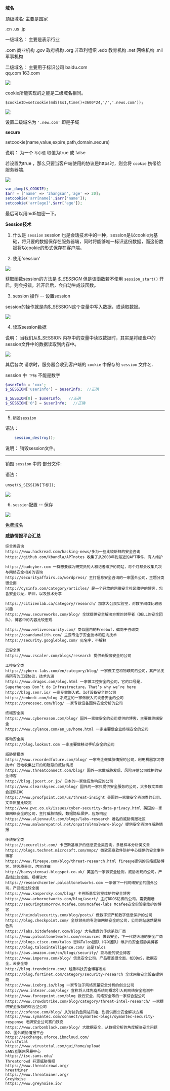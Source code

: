 **域名**

顶级域名:   主要是国家

.cn   .us   .jp

一级域名：  主要是表示行业

.com        商业机构
.gov        政府机构
.org        非盈利组织
.edo        教育机构
.net        网络机构
.mil        军事机构

二级域名：  主要用于标识公司
baidu.com   
qq.com
163.com



![](img/16.png)

cookie所能实现的之能是二级域名相同。

`$cookieID=setcookie(md5($s1,time()+3600*24,'/','.news.com'));`

![](img/17.png)

设置二级域名为 `'.new.com'` 即是子域


**secure**


setcookie(name,value,expire,path,domain.secure)

说明：  为一个 `布尔值` 取值为true 或 false 

若设置为true ，那么只要当客户端使用的协议是https时，则会将 `cookie` 携带给服务器端.

![](img/18.png)

```php
var_dump($_COOKIE);
$arr = ['name' => 'zhangsan','age' => 20];
setcookie('arr[name]',$arr['name']);
setcookie('arr[age]',$arr['age']);

```

最后可以用md5加密一下。


**Session技术**

1. 什么是 `session` 
session 也是会话技术中的一种，session是以cookie为基础，将只要的数据保存在服务器端，同时将能够唯一标识这份数据，而这份数据将以cookie的形式保存在客户端。


2. 使用'session'

![](img/19.png)


获取函数session的方法是 *$_SESSION* 但是该函数若不使用 `session_start()` 开启，则会报错，若开启后，会自动生成该函数。


3. session 操作 -- 设置session

session的操作就是向$_SESSION这个变量中写入数据，或读取数据。


![](img/20.png)


4. 读取session数据

说明：
   当我们从$_SESSION 内存中的变量中读取数据时，其实是将硬盘中的session文件中的数据读取到内存中。

![](img/22.png)


其后各次
    请求时，服务器会收到客户端的 `cookie` 中保存的 `session` 文件名.

session 中` 下标` 不能是数字

```php
$userInfo = 'xxx';
$_SESSION['userInfo'] = $userInfo;  //正确
```

```php
$_SESSION[0] = $userInfo;   //正确
$_SESSION['0'] = $userInfo;   //正确
```


---


5.  `销毁session` 


语法：
```php
    session_destroy();
```

说明：
    销毁session文件。



---


销毁 `session` 中的 部分文件:

语法：

`unset($_SESSION[下标]);`

![](img/21.png)





6.  `session`配置  -- 保存

![](img/23.png)



[免费域名](https://www.freenom.com/zh/index.html?lang=zh)




**威胁情报平台汇总**

```
综合类咨询
https://www.hackread.com/hacking-news/多为一些比较新鲜的安全咨询
https://github.com/kbandla/APTnotes 收集了从2008年到最近的APT事件，有人维护

https://badcyber.com 一群想要成为研究员的人和记者维护的网站，每个月都会收集几次与网络安全相关的咨询
http://securityaffairs.co/wordpress/ 主打信息安全咨询的一家国外公司，主题分类很全面
http://cysinfo.com/category/articles/ 是一个开放的网络安全社区维护的博客，包含安全沙龙，培训，以及技术分享

https://citizenlab.ca/category/research/ 加拿大公民实验室，对数字间谍比较感兴趣
https://www.secureworks.com/blog/ 全球提供安全解决方案的领导者（DELL的安全团队），博客中的内容比较宏观

https://www.welivesecurity.com/ 类似国内的Freebuf，偏向于咨询类
https://osandamalith.com/ 主要专注于安全技术和逆向技术
https://security.googleblog.com/ 见名字，不解释

云安全类
https://www.zscaler.com/blogs/research 提供云服务安全的公司

工控安全类
https://cyberx-labs.com/en/category/blog/ 一家做工控和物联网的公司，其产品支持所有的工控协议，技术先进
https://www.dragos.com/blog.html 一家做工控安全的公司，它的口号是，Superheroes Don’t do Infrastructure，That’s why we’re here
http://blog.senr.io/ 一家专做嵌入式、IoT设备安全的公司
https://embedi.com/blog 才成立的一家做嵌入式设备安全的公司
https://preossec.com/blog/ 一家专做设备固件安全分析的公司

终端安全类
https://www.cybereason.com/blog/ 国外一家做安全的公司提供的博客，主要做终端安全
https://www.cylance.com/en_us/home.html 一家主要做企业终端安全的公司

移动安全类
https://blog.lookout.com 一家主要做移动手机安全的公司

威胁情报类
https://www.recordedfuture.com/blog/ 一家专注做威胁情报的公司，利用机器学习等技术广泛地收集公开的和隐蔽的威胁情报
https://www.threatconnect.com/blog/ 国外一家做威胁发现，风险评估公司维护的安全博客
http://blog.jpcert.or.jp/ 日本的一家做应急响应的公司
http://www.clearskysec.com/blog/ 国外的一家只提供安全服务的公司，大多数文章都会提供IOC
https://www.proofpoint.com/us/threat-insight 美国的一家做安全咨询类的公司，文章质量比较高
http://www.pwc.co.uk/issues/cyber-security-data-privacy.html 英国的一家做网络安全的公司，主打威胁情报，数据隐私保护，应急响应
https://www.alienvault.com/blogs/labs-research 著名的威胁情报社区
https://www.malwarepatrol.net/onpatrol4malware-blog/ 提供安全咨询与威胁情报

传统安全类
https://securelist.com/ 卡巴斯基维护的信息安全类咨询，多是样本分析类文章
https://blogs.technet.microsoft.com/mmpc/ 微软恶意软件防护中心提供的安全事件博客
https://www.fireeye.com/blog/threat-research.html fireeye提供的网络威胁博客，博客质量高，内容详细
http://baesystemsai.blogspot.co.uk/ 英国的一家做安全检测，威胁发现的公司，产品线比较全面，规模较大
https://researchcenter.paloaltonetworks.com 一家做下一代网络安全的国外公司，产品线比较全面
https://www.kaspersky.com/blog/ 卡巴斯基实验室维护的安全博客
https://www.arbornetworks.com/blog/asert/ 主打DDOS防御的公司，需要翻墙 https://securingtomorrow.mcafee.com/mcafee-labs Mcafee安全实验室维护的博客
https://heimdalsecurity.com/blog/posts/ 做数字资产和数字信息保护的公司
https://blog.checkpoint.com/ 全球领先的专注做网络安全的公司，公司网站居然是粉色系
https://labs.bitdefender.com/blog/ 大名鼎鼎的传统杀软厂商
https://www.paloaltonetworks.com/resources 做云安全，下一代防火墙的安全厂商
https://blogs.cisco.com/talos 思科Talos团队（牛X团队）维护的安全威胁类博客
https://blog.talosintelligence.com/ 还是Talos
https://aws.amazon.com/cn/blogs/security/ 亚马逊的安全博客
https://www.imperva.com/blog/ 信息安全公司，产品覆盖很全面，如DDoS，数据安全，云安全等
http://blog.trendmicro.com/ 趋势科技安全博客发布
https://blog.fortinet.com/category/security-research 全球网络安全设备提供商
https://www.icebrg.io/blog 一家专注于网络流量安全分析的创业公司
http://www.intezer.com/blog/ 宣称将人体免疫系统的概念引入到网络安全检测中
https://www.forcepoint.com/blog 做云安全，网络安全等的一家综合型公司
https://www.crowdstrike.com/blog/category/threat-intel-research/ 一家提供安全服务的综合型公司
https://cofense.com/blog/ 从对抗钓鱼网站开始，到提供商业安全解决方案
https://www.symantec.com/connect/symantec-blogs/symantec-security-response 老牌安全公司赛门铁克
https://www.carbonblack.com/blog/ 大数据安全，从数据分析的角度解决安全问题02、国外威胁情报平台
https://exchange.xforce.ibmcloud.com/
VirusTotal
https://www.virustotal.com/gui/home/upload
SANS互联网风暴中心
https://isc.sans.edu/
Threatcrowd 开源威胁情报
https://www.threatcrowd.org/
hreatMiner
https://www.threatminer.org/
GreyNoise
https://www.greynoise.io/
```















